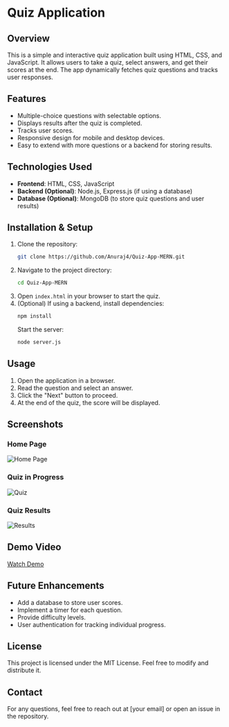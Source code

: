 # Quiz Application

## Overview
This is a simple and interactive quiz application built using HTML, CSS, and JavaScript. It allows users to take a quiz, select answers, and get their scores at the end. The app dynamically fetches quiz questions and tracks user responses.

## Features
- Multiple-choice questions with selectable options.
- Displays results after the quiz is completed.
- Tracks user scores.
- Responsive design for mobile and desktop devices.
- Easy to extend with more questions or a backend for storing results.

## Technologies Used
- **Frontend**: HTML, CSS, JavaScript
- **Backend (Optional)**: Node.js, Express.js (if using a database)
- **Database (Optional)**: MongoDB (to store quiz questions and user results)

## Installation & Setup
1. Clone the repository:
   ```sh
   git clone https://github.com/Anuraj4/Quiz-App-MERN.git
   ```
2. Navigate to the project directory:
   ```sh
   cd Quiz-App-MERN
   ```
3. Open `index.html` in your browser to start the quiz.
4. (Optional) If using a backend, install dependencies:
   ```sh
   npm install
   ```
   Start the server:
   ```sh
   node server.js
   ```

## Usage
1. Open the application in a browser.
2. Read the question and select an answer.
3. Click the "Next" button to proceed.
4. At the end of the quiz, the score will be displayed.

## Screenshots
### Home Page
![Home Page]([screenshots/home.png](https://github.com/Anuraj4/Images/blob/main/home.png))
### Quiz in Progress
![Quiz]([screenshots/quiz.png](https://github.com/Anuraj4/Images/blob/main/quiz.png))
### Quiz Results
![Results]([screenshots/results.png](https://github.com/Anuraj4/Images/blob/main/summary.png))

## Demo Video
[Watch Demo](https://yourvideolink.com)

## Future Enhancements
- Add a database to store user scores.
- Implement a timer for each question.
- Provide difficulty levels.
- User authentication for tracking individual progress.

## License
This project is licensed under the MIT License. Feel free to modify and distribute it.

## Contact
For any questions, feel free to reach out at [your email] or open an issue in the repository.

